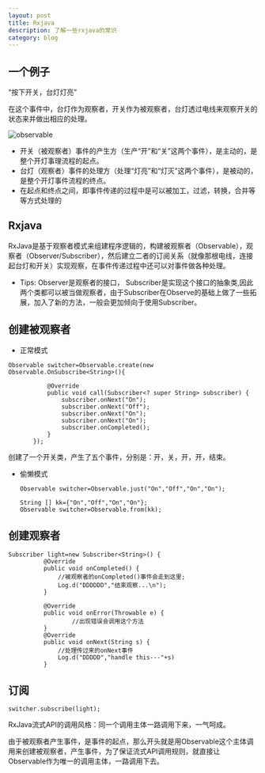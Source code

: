 ```yaml
---
layout: post
title: Rxjava
description: 了解一些rxjava的常识
category: blog
---
```


## 一个例子

  “按下开关，台灯灯亮”   
  
  在这个事件中，台灯作为观察者，开关作为被观察者，台灯透过电线来观察开关的状态来并做出相应的处理。   
  
  ![observable](/hbueluojing.github.io/images/githubpages/observe_subscribe.png "rxjava")
  
  * 开关（被观察者）事件的产生方（生产“开”和“关”这两个事件），是主动的，是整个开灯事理流程的起点。   
  * 台灯（观察者）事件的处理方（处理“灯亮”和“灯灭”这两个事件），是被动的，是整个开灯事件流程的终点。    
  * 在起点和终点之间，即事件传递的过程中是可以被加工，过滤，转换，合并等等方式处理的    
  
## Rxjava

   RxJava是基于观察者模式来组建程序逻辑的，构建被观察者（Observable），观察者（Observer/Subscriber），然后建立二者的订阅关系（就像那根电线，连接起台灯和开关）实现观察，在事件传递过程中还可以对事件做各种处理。
   
   * Tips: Observer是观察者的接口， Subscriber是实现这个接口的抽象类,因此两个类都可以被当做观察者，由于Subscriber在Observe的基础上做了一些拓展，加入了新的方法，一般会更加倾向于使用Subscriber。  
   
## 创建被观察者 

* 正常模式
 
 ```
Observable switcher=Observable.create(new Observable.OnSubscribe<String>(){

            @Override
            public void call(Subscriber<? super String> subscriber) {
                subscriber.onNext("On");
                subscriber.onNext("Off");
                subscriber.onNext("On");
                subscriber.onNext("On");
                subscriber.onCompleted();
            }
        });
```    
  创建了一个开关类，产生了五个事件，分别是：开，关，开，开，结束。
  
* 偷懒模式

  ``` 
  Observable switcher=Observable.just("On","Off","On","On");
  ```
  
  ```
  String [] kk={"On","Off","On","On"};
  Observable switcher=Observable.from(kk);  
  ```

## 创建观察者

  ```  
  Subscriber light=new Subscriber<String>() {
            @Override
            public void onCompleted() {
                //被观察者的onCompleted()事件会走到这里;
                Log.d("DDDDDD","结束观察...\n");
            }

            @Override
            public void onError(Throwable e) {
                    //出现错误会调用这个方法
            }
            @Override
            public void onNext(String s) {
                //处理传过来的onNext事件
                Log.d("DDDDD","handle this---"+s)
            }
```
 
## 订阅

  ```
  switcher.subscribe(light);
  ```
  RxJava流式API的调用风格：同一个调用主体一路调用下来，一气呵成。     
  
  由于被观察者产生事件，是事件的起点，那么开头就是用Observable这个主体调用来创建被观察者，产生事件，为了保证流式API调用规则，就直接让Observable作为唯一的调用主体，一路调用下去。


